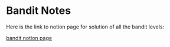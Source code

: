 # Bandit Notes
Here is the link to notion page for solution of all the bandit levels:

[bandit notion page](https://www.notion.so/Bandit-62ee40e0b6284b8ea826f99fb943e8e4?pvs=4)